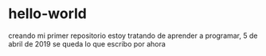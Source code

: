# hello-world
creando mi primer repositorio
estoy tratando de aprender a programar, 5 de abril de 2019
se queda lo que escribo por ahora
